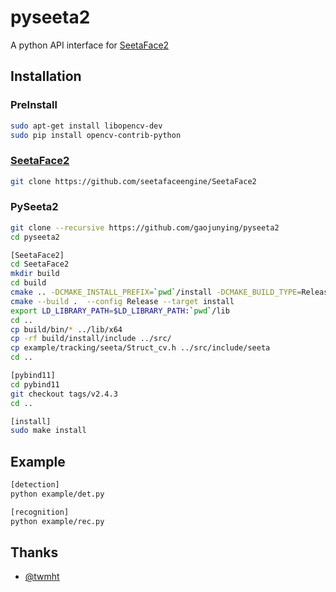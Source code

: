 # pyseeta2

A python API interface for [SeetaFace2](https://github.com/seetafaceengine/SeetaFace2)

## Installation
### PreInstall
```bash
sudo apt-get install libopencv-dev
sudo pip install opencv-contrib-python 
```
### [SeetaFace2](https://github.com/seetafaceengine/SeetaFace2)
``` bash
git clone https://github.com/seetafaceengine/SeetaFace2

```
### PySeeta2

``` bash
git clone --recursive https://github.com/gaojunying/pyseeta2
cd pyseeta2

[SeetaFace2]
cd SeetaFace2
mkdir build
cd build
cmake .. -DCMAKE_INSTALL_PREFIX=`pwd`/install -DCMAKE_BUILD_TYPE=Release -DBUILD_EXAMPLE=OFF # 如果有 OpenCV，则设置为 ON
cmake --build .  --config Release --target install
export LD_LIBRARY_PATH=$LD_LIBRARY_PATH:`pwd`/lib
cd ..
cp build/bin/* ../lib/x64
cp -rf build/install/include ../src/
cp example/tracking/seeta/Struct_cv.h ../src/include/seeta
cd ..

[pybind11]
cd pybind11
git checkout tags/v2.4.3
cd ..

[install]
sudo make install
```

## Example
```bash
[detection]
python example/det.py

[recognition]
python example/rec.py
```
## Thanks
- [@twmht](https://github.com/twmht/python-seetaface2)